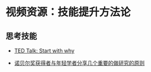# 视频资源：技能提升方法论

## 思考技能

- [TED Talk: Start with why][t1]
- [诺贝尔奖获得者与年轻学者分享几个重要的做研究的原则][t2]

  [t1]: https://www.ted.com/talks/simon_sinek_how_great_leaders_inspire_action#t-7686
  [t2]: https://www.youtube.com/watch?v=9GIsSn_LUh0
